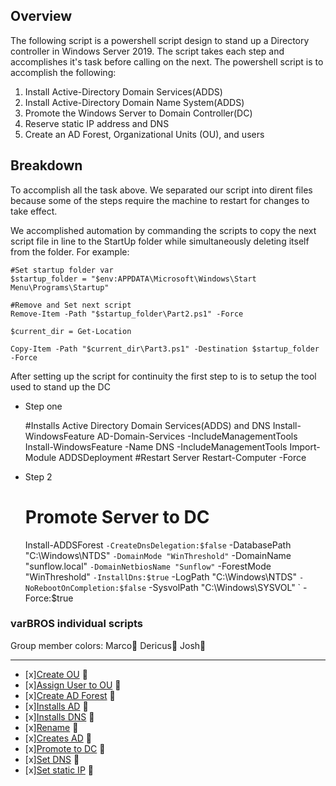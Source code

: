 ## Overview
The following script is a powershell script design to stand up a Directory controller in Windows Server 2019.
The script takes each step and accomplishes it's task before calling on the next.
The powershell script is to accomplish the following:
1. Install Active-Directory Domain Services(ADDS)
2. Install Active-Directory Domain Name System(ADDS)
3. Promote the Windows Server to Domain Controller(DC)
4. Reserve static IP address and DNS
5. Create an AD Forest, Organizational Units (OU), and users

## Breakdown
To accomplish all the task above. We separated our script into dirent files because some of the steps require the machine to restart for changes to take effect.

We accomplished automation by commanding the scripts to copy the next script file in line to the StartUp folder while simultaneously deleting itself from the folder.
For example:

    #Set startup folder var
    $startup_folder = "$env:APPDATA\Microsoft\Windows\Start Menu\Programs\Startup"

    #Remove and Set next script
    Remove-Item -Path "$startup_folder\Part2.ps1" -Force

    $current_dir = Get-Location

    Copy-Item -Path "$current_dir\Part3.ps1" -Destination $startup_folder -Force
    
After setting up the script for continuity the first step to is to setup the tool used to stand up the DC

- Step one
    
    #Installs Active Directory Domain Services(ADDS) and DNS
    Install-WindowsFeature AD-Domain-Services -IncludeManagementTools
    Install-WindowsFeature -Name DNS -IncludeManagementTools
    Import-Module ADDSDeployment
    #Restart Server
    Restart-Computer -Force

- Step 2

    # Promote Server to DC
    Install-ADDSForest `
    -CreateDnsDelegation:$false `
    -DatabasePath "C:\Windows\NTDS" `
    -DomainMode "WinThreshold" `
    -DomainName "sunflow.local" `
    -DomainNetbiosName "Sunflow" `
    -ForestMode "WinThreshold" `
    -InstallDns:$true `
    -LogPath "C:\Windows\NTDS" `
    -NoRebootOnCompletion:$false `
    -SysvolPath "C:\Windows\SYSVOL" `
    -Force:$true

### varBROS individual scripts

Group member colors:
Marco:closed_book:
Dericus:green_book:
Josh:blue_book:
___
- [x][Create OU](https://github.com/varBROS/Scripts/blob/main/CreatOU.ps1) :green_book:
- [x][Assign User to OU](https://github.com/varBROS/Scripts/blob/main/Create-Assign-User-To-OU.ps1) :green_book:
- [x][Create AD Forest](https://github.com/varBROS/Scripts/blob/main/CreateADForest.ps1) :green_book:
- [x][Installs AD](https://github.com/varBROS/Scripts/blob/main/InstallADDS-p1.ps1) :closed_book:
- [x][Installs DNS](https://github.com/varBROS/Scripts/blob/main/InstallDNS-p2.ps1) :closed_book:
- [x][Rename](https://github.com/varBROS/Scripts/blob/main/Rename.ps1) :blue_book:
- [x][Creates AD](https://github.com/varBROS/Scripts/blob/main/creates-AD-DS.ps1) :closed_book:
- [x][Promote to DC](https://github.com/varBROS/Scripts/blob/main/promoteToDC-p3.ps1) :closed_book:
- [x][Set DNS](https://github.com/varBROS/Scripts/blob/main/setDNS-p4) :closed_book:
- [x][Set static IP](https://github.com/varBROS/Scripts/blob/main/setStatic-p5.ps1) :closed_book:
